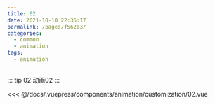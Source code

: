 ```yaml
---
title: 02
date: 2021-10-10 22:36:17
permalink: /pages/f562a3/
categories:
  - common
  - animation
tags:
  - animation
---
```


::: tip 02
动画02
:::

<InitDemoBlock>
  <div>
    <animation-customization-02/>
  </div>
</InitDemoBlock>

<<< @/docs/.vuepress/components/animation/customization/02.vue

